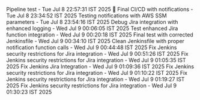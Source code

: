 Pipeline test - Tue Jul  8 22:57:31 IST 2025
🎉 Final CI/CD with notifications - Tue Jul  8 23:34:52 IST 2025
Testing notifications with AWS SSM parameters - Tue Jul  8 23:54:16 IST 2025
Debug Jira integration with enhanced logging - Wed Jul  9 00:06:05 IST 2025
Test enhanced Jira function integration - Wed Jul  9 00:20:18 IST 2025
Final test with corrected Jenkinsfile - Wed Jul  9 00:34:10 IST 2025
Clean Jenkinsfile with proper notification function calls - Wed Jul  9 00:44:48 IST 2025
Fix Jenkins security restrictions for Jira integration - Wed Jul  9 00:51:26 IST 2025
Fix Jenkins security restrictions for Jira integration - Wed Jul  9 01:05:35 IST 2025
Fix Jenkins Jira Integration - Wed Jul 9 01:09:36 IST 2025
Fix Jenkins security restrictions for Jira integration - Wed Jul  9 01:10:22 IST 2025
Fix Jenkins security restrictions for Jira integration - Wed Jul  9 01:19:27 IST 2025
Fix Jenkins security restrictions for Jira integration - Wed Jul  9 01:30:23 IST 2025
